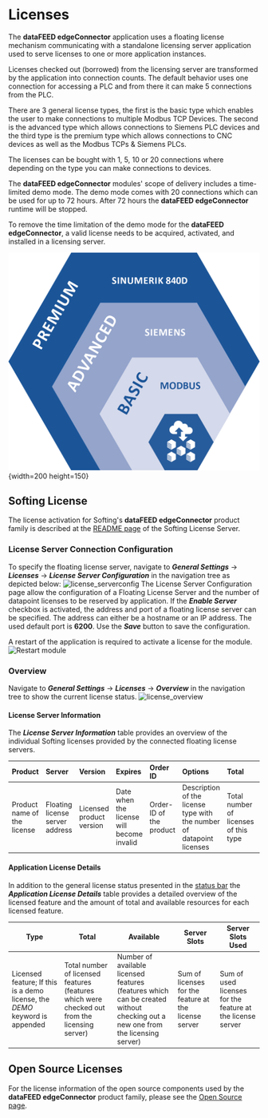 # Licenses
The **dataFEED edgeConnector** application uses a floating license mechanism communicating with a standalone licensing server application used to serve licenses to one or more application instances.

Licenses checked out (borrowed) from the licensing server are transformed by the application into connection counts. The default behavior uses one connection for accessing a PLC and from there it can make 5 connections from the PLC. 

There are 3 general license types, the first is the basic type which enables the user to make connections to multiple Modbus TCP Devices. The second is the advanced type which allows connections to Siemens PLC devices and the third type is the premium type which allows connections to CNC devices as well as the Modbus TCPs & Siemens PLCs.

The licenses can be bought with 1, 5, 10 or 20 connections where depending on the type you can make connections to devices. 

The **dataFEED edgeConnector** modules' scope of delivery includes a time-limited demo mode. The demo mode comes with 20 connections which can be used for up to 72 hours. After 72 hours the **dataFEED edgeConnector** runtime will be stopped.

To remove the time limitation of the demo mode for the **dataFEED edgeConnector**, a valid license needs to be acquired, activated, and installed in a licensing server.

![license_serverconfig](../documentation_pics/license_model.png){width=200 height=150}

## Softing License

The license activation for Softing's **dataFEED edgeConnector** product
family is described at the [README page](./SoftingLicenseServer/README.md)
of the Softing License Server.

### License Server Connection Configuration

To specify the floating license server, navigate to
***General Settings*** -> ***Licenses*** -> ***License Server Configuration***
in the navigation tree as depicted below:
![license_serverconfig](../documentation_pics/license_serverconfig.png)
The License Server Configuration page allow the configuration of a Floating
License Server and the number of datapoint licenses to be reserved
by application.
If the ***Enable Server*** checkbox is activated, the address and port of a
floating license server can be specified. The address can either be a hostname
or an IP address. The used default port is **6200**. Use the ***Save*** button to save the configuration.

A restart of the application is required to activate a license for the module.
![Restart module](../documentation_pics/restart-application.png)

### Overview

Navigate to ***General Settings*** -> ***Licenses*** -> ***Overview*** in the
navigation tree to show the current license status.
![license_overview](../documentation_pics/license_overview.png)

#### License Server Information

The ***License Server Information*** table provides an overview of the
individual Softing licenses provided by the connected floating license servers.

| Product | Server | Version | Expires | Order ID | Options | Total | Used |
| :------ | :----- | :------ | :------ | :------- | :---- | :--- | :--- |
| Product name of the license | Floating license server address | Licensed product version | Date when the license will become invalid | Order-ID of the product | Description of the license type with the number of datapoint licenses | Total number of licenses of this type | Number of license of this type currently in use |

#### Application License Details

In addition to the general license status presented in the [status bar](#status)
the ***Application License Details*** table provides a detailed overview of the
licensed feature and the amount of total and available resources for each
licensed feature.

| Type | Total | Available | Server Slots | Server Slots Used |
| --- | --- | --- | -- | -- |
| Licensed feature; If this is a demo license, the *DEMO* keyword is appended | Total number of licensed features (features which were checked out from the licensing server) | Number of available licensed features (features which can be created without checking out a new one from the licensing server) | Sum of licenses for the feature at the license server | Sum of used licenses for the feature at the license server |

## Open Source Licenses

For the license information of the open source components used by the
**dataFEED edgeConnector** product family, please see the
[Open Source page](./OpenSourceLicenses.md).


